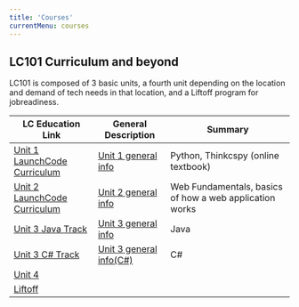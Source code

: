 ```yaml
---
title: 'Courses'
currentMenu: courses
---
```


## LC101 Curriculum and beyond

LC101 is composed of 3 basic units, a fourth unit depending on the location and demand of tech needs in that location, and a Liftoff program for jobreadiness.

 LC Education Link| General Description | Summary
|----|------------|-------------|
[Unit 1 LaunchCode Curriculum](https://runestone.launchcode.org/runestone/static/thinkcspy/index.html) | [Unit 1 general info](../unit1/) | Python, Thinkcspy (online textbook)
[Unit 2 LaunchCode Curriculum](http://education.launchcode.org/web-fundamentals/about/)|[Unit 2 general info](../unit2) | Web Fundamentals, basics of how a web application works
[Unit 3 Java Track](http://education.launchcode.org/skills-back-end-java/about/) | [Unit 3 general info](../unit3) | Java
[Unit 3 C# Track](http://education.launchcode.org/skills-back-end-java/about/) | [Unit 3 general info(C#)](../unit3) | C#
[Unit 4](../unit4) |   |
[Liftoff](../liftoff) |  | 